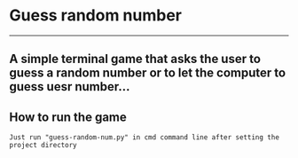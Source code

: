 # Guess random number
---
A simple terminal game that asks the user to guess a random number or to let the computer to guess uesr number...
---
## How to run the game
`Just run "guess-random-num.py" in cmd command line after setting the project directory`